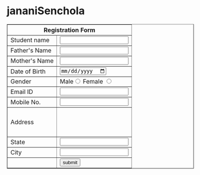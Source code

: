 # jananiSenchola
<!doctype html>
<html>
<head>
<title>HTML Form
Assignment</title>
</head>
<body>
<form>
<table border="1" align="center"
cellpadding="5px">
<tr>
<th align="center"
colspan="2">Registration
Form</th>
</tr>
<tr>
<td><label for="a1">Student
name</label> </td> <td><input id="al" type="text" />
</td>
</tr>
<tr>
<td><label for="a2">Father's
Name</label> </td>
<td><input id="a2" type="text" />
</td>
</tr>
<tr>
<td><label for="a3">Mother's
Name</label> </td>
<td><input id="a3" type="text" />
</td>
</tr>
<tr>
<td><label  for "a4" > Date of Birth </td>
<td><input id="a4" type="date" />
</td>
</tr>
<tr>
<td>Gender</td>
<td><label>Male</label><input
type="radio" name="gen" /> <label>Female</label> <input
type="radio" name="gen" /></td>
</tr>
<tr>
<td><label for="a6">Email
ID</label></td> <td><input id="a6"
type="email"></td>
</tr>
<tr>
<td><label for="a7">Mobile No.
</label></td>
<td><input id="a7"
type="number"></td>
</tr>
<tr height="80px">
<td><label
for="a8">Address</label></td>
<td></td>
</tr>
<tr>
<td><label
for="a9">State</label> </td>
<td><input id="a9" type="text" />
</td>
</tr>
<tr>
<td><label for = "b1" >City </label>
</td>
<td><input id="b1" type="text" /></td>
</tr>
<tr>
<td></td>
<td><input type="submit"
value="submit"/></td>
</tr>
  </table>
</form>
</body>
</html>

